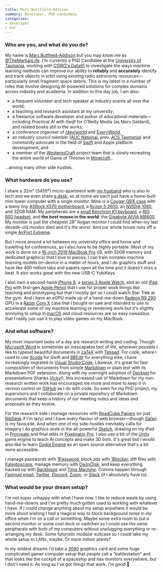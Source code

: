 ```yaml
---
title: Mars Buttfield-Addison
summary: Developer, PhD candidate
categories:
- developer 
- mac
---
```


### Who are you, and what do you do?

My name is [Mars Buttfield-Addison](https://themartianlife.com/ "Mars' website.") but you may know me as [@TheMartianLife](https://twitter.com/TheMartianLife "Mars' Twitter account."). I'm currently a PhD Candidate at the [University of Tasmania](https://www.utas.edu.au/ "The University of Tasmania."), working with [CSIRO's Data61](https://data61.csiro.au/ "A data science group at the CSIRO.") to investigate the ways machine learning methods can improve our ability to **reliably** and **accurately** identify and track objects in orbit using existing radio astronomy resources—particularly small fragment space debris. This is my latest in a number of roles that involve designing AI-powered solutions for complex domains across industry and academia. In addition to this day job, I am also:

* a frequent volunteer and tech speaker at industry events all over the world; 
* a teaching and research assistant at my university; 
* a freelance software developer and author of educational materials—including _Practical AI with Swift_ for O'Reilly Media (as Mars Geldard), and related books still in the works; 
* a conference organiser of [/dev/world](https://devworld.com.au/ "A macOS, iOS and Swift conference.") and [EveryWorld](https://everyworld.com.au/ "A conference about Apple technology."), 
* an industry council member ([AUC National](https://auc.edu.au/about/auc-executive/ "Details about the AUC executives."), prev. [ACS Tasmania](https://www.acs.org.au/branches/tasmania.html "The Tasmanian branch of the ACS.")) and community advocate in the field of [Swift][] and Apple platform development; and
* a member of the [WesterosCraft](https://westeroscraft.com/ "A project to recreate the Game of Thrones world im Minecraft.") project team that is slowly recreating the entire world of Game of Thrones in [Minecraft][]...

...among many other side hustles. 

### What hardware do you use?

I share a 32m² (345ft²) micro-apartment with [my husband](https://hey.paris/ "Paris' website.") who is also in tech and we even share [a desk][vibe-desk], so at home we each just have a home-built mini tower computer with a single monitor. Mine is a [Cougar QBX case][qbx] with a teeny tiny [ASRock X570 motherboard][x570], a [Ryzen 5 2600][ryzen-5-2600], an [NVIDIA 1060][geforce-gtx-1060], and 32GB RAM. My peripherals are a [small Keychron K1 keyboard][k1], a [RIG 800 headset][rig-800hd], and **the best mouse in the world**: the [Gigabyte AIVIA M8600][aivia-m8600]. My monitor is just the cheapest 28" Kogan monitor I could find when my last decade-old monitor died and it's *the worst*. And our whole house runs off a single [AirPort Extreme][airport-extreme].

But I move around a lot between my university office and home and travelling for conferences, so I also have to be highly portable. Most of my work is done on a [16-inch 2019 MacBook Pro][macbook-pro] (i9, with 32GB memory and dedicated graphics) that I love to pieces; I can train complex machine learning models on-device in a matter of hours, and I do graphics stuff and have like 400 million tabs and papers open all the time and it doesn't miss a beat. It also works great with the new USB-C YubiKeys.

I also own a second-hand [iPhone 8][iphone-8], a [series 3 Apple Watch][apple-watch-series-3], and an old [iPad Pro][ipad-pro] with first-gen [Apple Pencil][pencil] that I use for proper work things like teaching and prototyping but that I mostly got so I could watch Star Trek at the gym. And I have an eGPU made up of a hand-me-down [Radeon R9 290][radeon-r9-290] GPU in a [Razer Core X][core-x] case that I bought on sale and intended to use to accelerate some of my machine learning or rendering work but it's slightly annoying to setup in [macOS][] and cloud resources are so easy nowadays that I really just use it to play video games on my MacBook.

### And what software?

My most important tasks of a day are research writing and coding. Though [Microsoft Word][word] is sometimes an inescapable fact of life, wherever possible I like to typeset beautiful documents in [LaTeX][] with [Texpad][]. For code, where I used to use [Xcode][] for Swift and [BBEdit][] for everything else, I have increasingly migrated to [Visual Studio Code][visual-studio-code]. Likewise, it's great for fast composition of documents from simple [Markdown][] or plain text with its Markdown PDF extension. Along with my overnight adoption of [Deckset][] for presentations (thanks [Vicky](https://usesthis.com/interviews/vm.brasseur/ "Vicky's Uses This interview.")!), this increased use of Markdown for my non-research written work has encouraged me more and more to keep it in version control on [GitHub][] as I do with code. So even for my PhD project, my supervisors and I collaborate on a private repository of Markdown documents that keep a history of our meeting notes and ideas and proposals as they evolve.

For the research side I manage resources with [ReadCube Papers][papers] (or just [BibDesk][] if I'm lazy) and I have every flavour of web browser—though [Safari][] is my favourite. And when one of my side-hustles inevitably calls for imagery I do graphics work in the all-powerful [Sketch][], drawing on my iPad in [Procreate][procreate-ios] and final edits in [Pixelmator Pro][pixelmator-pro]. I also use a bit of the [Unity][] game engine to teach AI concepts and make 3D bots. It's great but I would also like to learn [Godot Engine][godot-engine] as an open source alternative that's a bit more accessible.

I manage passwords with [1Password][], block ads with [1Blocker][], diff files with [Kaleidoscope][], manage memory with [DaisyDisk][], and keep everything backed up with [Backblaze][] and [Time Machine][time-machine]. Comms happen through [Fastmail email][fastmail], [Twitter][twitter-ios], [Discord][], [Zoom][zoom.2], or [Slack][] (if I absolutely have to).

### What would be your dream setup?

I'm not super unhappy with what I have now. I like to reduce waste by using hand-me-downs and I've pretty much gotten used to working with whatever I have. If I could change anything about my setup anywhere it would be more about wishing I had a magical way to block background noise in my office when I'm on a call or something. Maybe some extra room to put a second monitor or some cool dock or switches so I could use the same peripherals with both of my computers without unplugging everything or re-arranging my desk. Some futuristic modular suitcase so I could take my whole setup to LANs, maybe. Or more indoor plants?

In my wildest dreams I'd take a [3090][geforce-rtx-3090] graphics card and some huge complicated gamer computer setup that people call a "battlestation" and that looks like the cockpit of a spaceship and has monitors everywhere, but I don't need it. As long as I've got things that work, I'm good 🙂

[1blocker]: https://1blocker.com/ "An ad blocker for Safari."
[1password]: https://1password.com "Password management software for Mac OS X."
[airport-extreme]: https://en.wikipedia.org/wiki/AirPort_Extreme "A wireless access point."
[aivia-m8600]: https://www.gigabyte.com/Mouse/Aivia-M8600 "A wireless gaming mouse."
[apple-watch-series-3]: https://en.wikipedia.org/wiki/Apple_Watch_Series_3 "A smartwatch with optional cellular data."
[backblaze]: https://www.backblaze.com/cloud-backup.html "Online backup."
[bbedit]: http://www.barebones.com/products/bbedit/ "A text editor for the Mac."
[bibdesk]: http://bibdesk.sourceforge.net/ "A bibliography manager for Mac OS X."
[core-x]: https://www.razer.com/gaming-egpus/razer-core-x/ "An eGPU enclosure."
[daisydisk]: https://daisydiskapp.com/ "Mac software for visualising disk usage."
[deckset]: https://www.decksetapp.com/ "A Mac tool for turning Markdown files into slides."
[discord]: https://discordapp.com/ "A voice and text chat service."
[fastmail]: https://www.fastmail.com/ "An email hosting service."
[geforce-gtx-1060]: https://www.nvidia.com/en-us/geforce/products/10series/geforce-gtx-1060/ "A graphics card."
[geforce-rtx-3090]: https://en.wikipedia.org/wiki/GeForce_30_series#Details "A graphics card."
[github]: https://github.com/ "A Git code repository service."
[godot-engine]: https://godotengine.org "An open-source game engine."
[ipad-pro]: https://en.wikipedia.org/wiki/IPad_Pro "An iOS tablet."
[iphone-8]: https://en.wikipedia.org/wiki/IPhone_8 "A 4.7 inch smartphone."
[k1]: https://www.keychron.com/products/keychron-k1-wireless-mechanical-keyboard "A wireless mechanical keyboard."
[kaleidoscope]: https://www.kaleidoscopeapp.com/ "A file and image diff app for the Mac."
[latex]: https://www.latex-project.org/ "Typesetting software."
[macbook-pro]: https://www.apple.com/macbook-pro/ "A laptop."
[macos]: https://en.wikipedia.org/wiki/MacOS "An operating system for Mac hardware."
[markdown]: https://daringfireball.net/projects/markdown/ "An email-like format for marking up text."
[minecraft]: https://minecraft.net/ "A digging and building game."
[papers]: http://papersapp.com "iTunes-like software for organising articles."
[pencil]: https://www.fiftythree.com/pencil "An iPad stylus."
[pixelmator-pro]: https://www.pixelmator.com/pro/ "An image editor."
[procreate-ios]: https://itunes.apple.com/us/app/procreate/id425073498 "A powerful illustration app."
[qbx]: https://cougargaming.com/products/cases2/qbx/ "A compact PC case."
[radeon-r9-290]: https://en.wikipedia.org/wiki/Radeon_Rx_200_series#Radeon_R9_290 "A graphics card."
[rig-800hd]: https://www.nacongaming.com/en-GB/rig-800hd "On-ear wireless gaming headphones."
[ryzen-5-2600]: https://www.amd.com/en/products/cpu/amd-ryzen-5-2600 "A CPU."
[safari]: https://www.apple.com/safari/ "A fast web browser."
[sketch]: https://www.sketchapp.com/ "A vector drawing application for Mac OS X."
[slack]: https://slack.com/ "A collaboration service."
[swift]: https://www.lamyusa.com/us_en/rollerball-pen-lamy-swift.html "A rollerball pen."
[texpad]: https://www.texpadapp.com/osx "A LaTeX editor for the Mac."
[time-machine]: https://en.wikipedia.org/wiki/Time_Machine_(Mac_OS) "Backup software for the masses, included with Mac OS X 10.5."
[twitter-ios]: https://itunes.apple.com/app/twitter/id333903271 "A Twitter client."
[unity]: https://unity3d.com/unity/ "A cross-platform game development tool."
[vibe-desk]: https://www.harveynorman.com.au/vibe-desk-white.html "A desk."
[visual-studio-code]: https://code.visualstudio.com/ "A development IDE."
[word]: https://products.office.com/en-us/word "A document editor."
[x570]: https://www.asrock.com/mb/AMD/X570%20Phantom%20Gaming-ITXTB3/index.asp "A motherboard."
[xcode]: https://en.wikipedia.org/wiki/Xcode "An IDE for Mac developers."
[zoom.2]: https://zoom.us "Video conferencing software."
